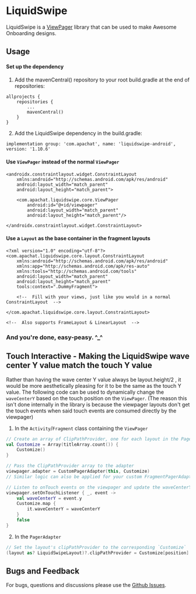 # LiquidSwipe
LiquidSwipe is a [ViewPager](https://developer.android.com/reference/kotlin/androidx/viewpager/widget/ViewPager) library that can be used to make Awesome Onboarding designs.

## Usage
#### Set up the dependency
1. Add the mavenCentral() repository to your root build.gradle at the end of repositories:
```
allprojects {
	repositories {
		...
		mavenCentral()
	}
}
```
2. Add the LiquidSwipe dependency in the build.gradle:
```
implementation group: 'com.apachat', name: 'liquidswipe-android', version: '1.10.6'
```

#### Use `ViewPager` instead of the normal `ViewPager`
```
<androidx.constraintlayout.widget.ConstraintLayout 
    xmlns:android="http://schemas.android.com/apk/res/android"
    android:layout_width="match_parent"
    android:layout_height="match_parent">

    <com.apachat.liquidswipe.core.ViewPager
        android:id="@+id/viewpager"
        android:layout_width="match_parent"
        android:layout_height="match_parent"/>

</androidx.constraintlayout.widget.ConstraintLayout>
```

#### Use a `Layout` as the base container in the fragment layouts
```
<?xml version="1.0" encoding="utf-8"?>
<com.apachat.liquidswipe.core.layout.ConstraintLayout
    xmlns:android="http://schemas.android.com/apk/res/android"
    xmlns:app="http://schemas.android.com/apk/res-auto"
    xmlns:tools="http://schemas.android.com/tools"
    android:layout_width="match_parent"
    android:layout_height="match_parent"
    tools:context=".DummyFragment">

    <!--  Fill with your views, just like you would in a normal ConstraintLayout  -->

</com.apachat.liquidswipe.core.layout.ConstraintLayout>

<!--  Also supports FrameLayout & LinearLayout  -->
```

### And you're done, easy-peasy. ^_^

## Touch Interactive - Making the LiquidSwipe wave center Y value match the touch Y value

Rather than having the wave center Y value always be layout.height/2 , it would be more aesthetically pleasing for it to be the same as the touch Y value. 
The following code can be used to dynamically change the `waveCenterY` based on the touch position on the `ViewPager`.
(The reason this isn't done internally in the library is because the viewpager layouts don't get the touch events when said touch events are consumed directly by the viewpager)

1. In the `Activity`/`Fragment` class containing the `ViewPager`
```kotlin
// Create an array of ClipPathProvider, one for each layout in the PagerAdapter
val Customize = Array(titleArray.count()) {
    Customize()
}

// Pass the ClipPathProvider array to the adapter
viewpager.adapter = CustomPagerAdapter(this, Customize)
// Similar logic can also be applied for your custom FragmentPagerAdapter/FragmentStatePagerAdapter

// Listen to onTouch events on the viewpager and update the waveCenterY value of the ClipPathProviders
viewpager.setOnTouchListener { _, event ->
    val waveCenterY = event.y
    Customize.map {
        it.waveCenterY = waveCenterY
    }
    false
}
```
2. In the `PagerAdapter`
```kotlin
// Set the layout's clipPathProvider to the corresponding `Customize`
(layout as? LiquidSwipeLayout)?.clipPathProvider = Customize[position]
```

## Bugs and Feedback
For bugs, questions and discussions please use the [Github Issues](https://github.com/FarhamHosseini/LiquidSwipe/issues).
